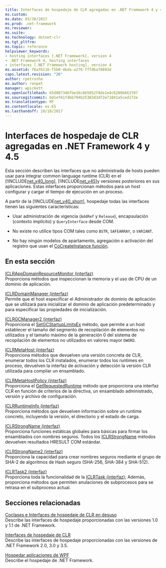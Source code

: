 ```yaml
---
title: Interfaces de hospedaje de CLR agregadas en .NET Framework 4 y 4.5
ms.custom: 
ms.date: 03/30/2017
ms.prod: .net-framework
ms.reviewer: 
ms.suite: 
ms.technology: dotnet-clr
ms.tgt_pltfrm: 
ms.topic: reference
helpviewer_keywords:
- hosting interfaces [.NET Framework], version 4
- .NET Framework 4, hosting interfaces
- interfaces [.NET Framework hosting], version 4
ms.assetid: f6af6116-f5b0-4bda-a276-fffdba70893d
caps.latest.revision: "26"
author: rpetrusha
ms.author: ronpet
manager: wpickett
ms.openlocfilehash: 65d80734bfbe16c8b5052f8de1e4c6280b663707
ms.sourcegitcommit: bd1ef61f4bb794b25383d3d72e71041a5ced172e
ms.translationtype: MT
ms.contentlocale: es-ES
ms.lasthandoff: 10/18/2017
---
```

# <a name="clr-hosting-interfaces-added-in-the-net-framework-4-and-45"></a>Interfaces de hospedaje de CLR agregadas en .NET Framework 4 y 4.5
Esta sección describen las interfaces que no administrada de hosts pueden usar para integrar common language runtime (CLR) en el [!INCLUDE[net_v40_long](../../../../includes/net-v40-long-md.md)], [!INCLUDE[net_v45](../../../../includes/net-v45-md.md)]y versiones posteriores en sus aplicaciones. Estas interfaces proporcionan métodos para un host configurar y cargar el tiempo de ejecución en un proceso.  
  
 A partir de la [!INCLUDE[net_v40_short](../../../../includes/net-v40-short-md.md)], hospedaje todas las interfaces tienen las siguientes características:  
  
-   Usar administración de vigencia (`AddRef` y `Release`), encapsulación (contexto implícito) y `QueryInterface` desde COM.  
  
-   No existe no utilice tipos COM tales como `BSTR`, `SAFEARRAY`, o `VARIANT`.  
  
-   No hay ningún modelos de apartamento, agregación o activación del registro que usan el [CoCreateInstance función](http://go.microsoft.com/fwlink/?LinkId=142894).  
  
## <a name="in-this-section"></a>En esta sección  
 [ICLRAppDomainResourceMonitor (interfaz)](../../../../docs/framework/unmanaged-api/hosting/iclrappdomainresourcemonitor-interface.md)  
 Proporciona métodos que inspeccionan la memoria y el uso de CPU de un dominio de aplicación.  
  
 [ICLRDomainManager (interfaz)](../../../../docs/framework/unmanaged-api/hosting/iclrdomainmanager-interface.md)  
 Permite que el host especificar el Administrador de dominio de aplicación que se utilizará para inicializar el dominio de aplicación predeterminado y para especificar las propiedades de inicialización.  
  
 [ICLRGCManager2 (interfaz)](../../../../docs/framework/unmanaged-api/hosting/iclrgcmanager2-interface.md)  
 Proporciona el [SetGCStartupLimitsEx](../../../../docs/framework/unmanaged-api/hosting/iclrgcmanager2-setgcstartuplimitsex-method.md) método, que permite a un host establecer el tamaño del segmento de recopilación de elementos no utilizados y el tamaño máximo de la generación 0 del sistema de recopilación de elementos no utilizados en valores mayor `DWORD`.  
  
 [ICLRMetaHost (interfaz)](../../../../docs/framework/unmanaged-api/hosting/iclrmetahost-interface.md)  
 Proporciona métodos que devuelven una versión concreta de CLR, enumerar todos los CLR instalados, enumerar todos los runtimes en proceso, devuelven la interfaz de activación y detección la versión CLR utilizada para compilar un ensamblado.  
  
 [ICLRMetaHostPolicy (interfaz)](../../../../docs/framework/unmanaged-api/hosting/iclrmetahostpolicy-interface.md)  
 Proporciona el [GetRequestedRuntime](../../../../docs/framework/unmanaged-api/hosting/iclrmetahostpolicy-getrequestedruntime-method.md) método que proporciona una interfaz CLR en función de criterios de la directiva, un ensamblado administrado, versión y archivo de configuración.  
  
 [ICLRRuntimeInfo (interfaz)](../../../../docs/framework/unmanaged-api/hosting/iclrruntimeinfo-interface.md)  
 Proporciona métodos que devuelven información sobre un runtime concreto, incluyendo la versión, el directorio y el estado de carga.  
  
 [ICLRStrongName (interfaz)](../../../../docs/framework/unmanaged-api/hosting/iclrstrongname-interface.md)  
 Proporciona funciones estáticas globales para básicas para firmar los ensamblados con nombres seguros. Todos los [ICLRStrongName](../../../../docs/framework/unmanaged-api/hosting/iclrstrongname-interface.md) métodos devuelven resultados HRESULT COM estándar.  
  
 [ICLRStrongName2 (interfaz)](../../../../docs/framework/unmanaged-api/hosting/iclrstrongname2-interface.md)  
 Proporciona la capacidad para crear nombres seguros mediante el grupo de SHA-2 de algoritmos de Hash seguro (SHA-256, SHA-384 y SHA-512).  
  
 [ICLRTask2 (interfaz)](../../../../docs/framework/unmanaged-api/hosting/iclrtask2-interface.md)  
 Proporciona toda la funcionalidad de la [ICLRTask (interfaz)](../../../../docs/framework/unmanaged-api/hosting/iclrtask-interface.md); Además, proporciona métodos que permiten anulaciones de subprocesos para se retrasa en el subproceso actual.  
  
## <a name="related-sections"></a>Secciones relacionadas  
 [Coclases e Interfaces de hospedaje de CLR en desuso](../../../../docs/framework/unmanaged-api/hosting/deprecated-clr-hosting-interfaces-and-coclasses.md)  
 Describe las interfaces de hospedaje proporcionadas con las versiones 1.0 y 1.1 de .NET Framework.  
  
 [Interfaces de hospedaje de CLR](../../../../docs/framework/unmanaged-api/hosting/clr-hosting-interfaces.md)  
 Describe las interfaces de hospedaje proporcionadas con las versiones de .NET Framework 2.0, 3.0 y 3.5.  
  
 [Hospedar aplicaciones de WPF](../../../../docs/framework/unmanaged-api/hosting/index.md)  
 Describe el hospedaje de .NET Framework.
